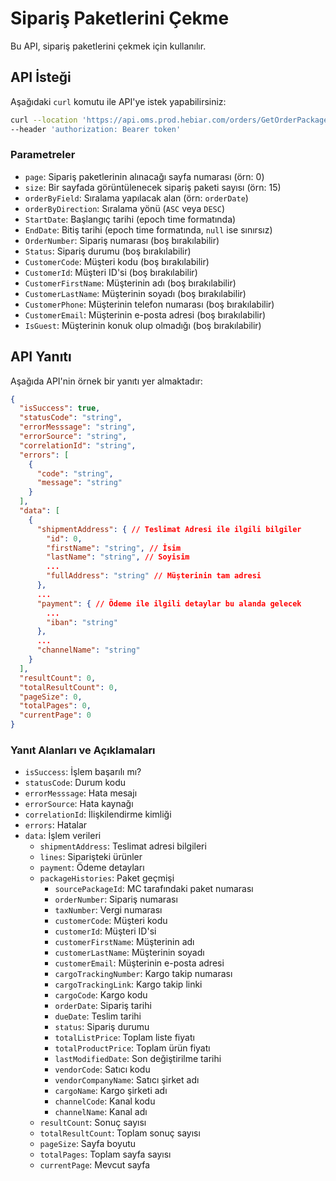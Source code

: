 # Sipariş Paketlerini Çekme

Bu API, sipariş paketlerini çekmek için kullanılır.

## API İsteği

Aşağıdaki `curl` komutu ile API'ye istek yapabilirsiniz:

```bash
curl --location 'https://api.oms.prod.hebiar.com/orders/GetOrderPackages?page=0&size=15&orderByField=orderDate&orderByDirection=DESC&StartDate=1704099392000&EndDate=null&OrderNumber=&Status=&CustomerCode=null&CustomerId=null&CustomerFirstName=null&CustomerLastName=null&CustomerPhone=&CustomerEmail=&IsGuest=null' \
--header 'authorization: Bearer token'
```

### Parametreler

- `page`: Sipariş paketlerinin alınacağı sayfa numarası (örn: 0)
- `size`: Bir sayfada görüntülenecek sipariş paketi sayısı (örn: 15)
- `orderByField`: Sıralama yapılacak alan (örn: `orderDate`)
- `orderByDirection`: Sıralama yönü (`ASC` veya `DESC`)
- `StartDate`: Başlangıç tarihi (epoch time formatında)
- `EndDate`: Bitiş tarihi (epoch time formatında, `null` ise sınırsız)
- `OrderNumber`: Sipariş numarası (boş bırakılabilir)
- `Status`: Sipariş durumu (boş bırakılabilir)
- `CustomerCode`: Müşteri kodu (boş bırakılabilir)
- `CustomerId`: Müşteri ID'si (boş bırakılabilir)
- `CustomerFirstName`: Müşterinin adı (boş bırakılabilir)
- `CustomerLastName`: Müşterinin soyadı (boş bırakılabilir)
- `CustomerPhone`: Müşterinin telefon numarası (boş bırakılabilir)
- `CustomerEmail`: Müşterinin e-posta adresi (boş bırakılabilir)
- `IsGuest`: Müşterinin konuk olup olmadığı (boş bırakılabilir)

## API Yanıtı

Aşağıda API'nin örnek bir yanıtı yer almaktadır:

```json
{
  "isSuccess": true,
  "statusCode": "string",
  "errorMesssage": "string",
  "errorSource": "string",
  "correlationId": "string",
  "errors": [
    {
      "code": "string",
      "message": "string"
    }
  ],
  "data": [
    {
      "shipmentAddress": { // Teslimat Adresi ile ilgili bilgiler
        "id": 0,
        "firstName": "string", // İsim
        "lastName": "string", // Soyisim
        ...
        "fullAddress": "string" // Müşterinin tam adresi
      },
      ...
      "payment": { // Ödeme ile ilgili detaylar bu alanda gelecek
        ...
        "iban": "string"
      },
      ...
      "channelName": "string"
    }
  ],
  "resultCount": 0,
  "totalResultCount": 0,
  "pageSize": 0,
  "totalPages": 0,
  "currentPage": 0
}
```

### Yanıt Alanları ve Açıklamaları

- `isSuccess`: İşlem başarılı mı?
- `statusCode`: Durum kodu
- `errorMesssage`: Hata mesajı
- `errorSource`: Hata kaynağı
- `correlationId`: İlişkilendirme kimliği
- `errors`: Hatalar
- `data`: İşlem verileri
  - `shipmentAddress`: Teslimat adresi bilgileri
  - `lines`: Siparişteki ürünler
  - `payment`: Ödeme detayları
  - `packageHistories`: Paket geçmişi
    - `sourcePackageId`: MC tarafındaki paket numarası
    - `orderNumber`: Sipariş numarası
    - `taxNumber`: Vergi numarası
    - `customerCode`: Müşteri kodu
    - `customerId`: Müşteri ID'si
    - `customerFirstName`: Müşterinin adı
    - `customerLastName`: Müşterinin soyadı
    - `customerEmail`: Müşterinin e-posta adresi
    - `cargoTrackingNumber`: Kargo takip numarası
    - `cargoTrackingLink`: Kargo takip linki
    - `cargoCode`: Kargo kodu
    - `orderDate`: Sipariş tarihi
    - `dueDate`: Teslim tarihi
    - `status`: Sipariş durumu
    - `totalListPrice`: Toplam liste fiyatı
    - `totalProductPrice`: Toplam ürün fiyatı
    - `lastModifiedDate`: Son değiştirilme tarihi
    - `vendorCode`: Satıcı kodu
    - `vendorCompanyName`: Satıcı şirket adı
    - `cargoName`: Kargo şirketi adı
    - `channelCode`: Kanal kodu
    - `channelName`: Kanal adı
  - `resultCount`: Sonuç sayısı
  - `totalResultCount`: Toplam sonuç sayısı
  - `pageSize`: Sayfa boyutu
  - `totalPages`: Toplam sayfa sayısı
  - `currentPage`: Mevcut sayfa
```
